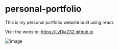 # personal-portfolio

This is my personal portfolio website built using react.

Visit the website: https://LyDia232.github.io

![image](https://user-images.githubusercontent.com/70171925/170053429-e124179c-3773-4456-abc0-47b8c9235988.png)
